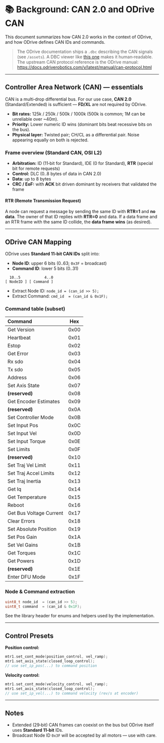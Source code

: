 # 📚 Background: CAN 2.0 and ODrive CAN

This document summarizes how CAN 2.0 works in the context of ODrive, and how ODrive defines CAN IDs and commands.

> The ODrive documentation ships a `.dbc` describing the CAN signals (see `/assets`). A DBC viewer like
> [this one](https://www.csselectronics.com/pages/dbc-editor-can-bus-database) makes it human‑readable. The upstream CAN protocol reference is
> the ODrive manual: https://docs.odriverobotics.com/v/latest/manual/can-protocol.html

---

## Controller Area Network (CAN) — essentials

CAN is a multi‑drop differential bus. For our use case, **CAN 2.0** (Standard/Extended) is sufficient — **FD/XL** are not required by ODrive.

- **Bit rates:** 125k / 250k / 500k / 1000k (500k is common; 1M can be unreliable over ~40m).
- **Priority:** Lower numeric ID wins (dominant bits beat recessive bits on the bus).
- **Physical layer:** Twisted pair; CH/CL as a differential pair. Noise appearing equally on both is rejected.

### Frame overview (Standard CAN, OSI L2)

- **Arbitration:** ID (11‑bit for Standard), IDE (0 for Standard), **RTR** (special bit for remote requests)
- **Control:** DLC (0..8 bytes of data in CAN 2.0)
- **Data:** up to 8 bytes
- **CRC / EoF:** with **ACK** bit driven dominant by receivers that validated the frame

#### RTR (Remote Transmission Request)
A node can request a message by sending the same ID with **RTR=1** and **no data**. The owner of that ID replies with **RTR=0** and data.
If a data frame and an RTR frame with the same ID collide, the **data frame wins** (as desired).

---

## ODrive CAN Mapping

ODrive uses **Standard 11‑bit CAN IDs** split into:
- **Node ID**: upper 6 bits (0..63; `0x3F` = broadcast)
- **Command ID**: lower 5 bits (0..31)

```
  10..5           4..0
[ NodeID ] [ Command ]
```

- Extract Node ID: `node_id = (can_id >> 5);`
- Extract Command: `cmd_id  = (can_id & 0x1F);`

### Command table (subset)

| Command | Hex |
|:--|:--:|
| Get Version | 0x00 |
| Heartbeat | 0x01 |
| Estop | 0x02 |
| Get Error | 0x03 |
| Rx sdo | 0x04 |
| Tx sdo | 0x05 |
| Address | 0x06 |
| Set Axis State | 0x07 |
| **(reserved)** | 0x08 |
| Get Encoder Estimates | 0x09 |
| **(reserved)** | 0x0A |
| Set Controller Mode | 0x0B |
| Set Input Pos | 0x0C |
| Set Input Vel | 0x0D |
| Set Input Torque | 0x0E |
| Set Limits | 0x0F |
| **(reserved)** | 0x10 |
| Set Traj Vel Limit | 0x11 |
| Set Traj Accel Limits | 0x12 |
| Set Traj Inertia | 0x13 |
| Get Iq | 0x14 |
| Get Temperature | 0x15 |
| Reboot | 0x16 |
| Get Bus Voltage Current | 0x17 |
| Clear Errors | 0x18 |
| Set Absolute Position | 0x19 |
| Set Pos Gain | 0x1A |
| Set Vel Gains | 0x1B |
| Get Torques | 0x1C |
| Get Powers | 0x1D |
| **(reserved)** | 0x1E |
| Enter DFU Mode | 0x1F |

### Node & Command extraction

```cpp
uint8_t node_id  = (can_id >> 5);
uint8_t command  = (can_id & 0x1F);
```

See the library header for enums and helpers used by the implementation.

---

## Control Presets

**Position control:**
```cpp
mtr1.set_cont_mode(position_control, vel_ramp);
mtr1.set_axis_state(closed_loop_control);
// use set_ip_pos(...) to command position
```

**Velocity control:**
```cpp
mtr1.set_cont_mode(velocity_control, vel_ramp);
mtr1.set_axis_state(closed_loop_control);
// use set_ip_vel(...) to command velocity (rev/s at encoder)
```

---

## Notes

- Extended (29‑bit) CAN frames can coexist on the bus but ODrive itself uses **Standard 11‑bit** IDs.
- Broadcast Node ID `0x3F` will be accepted by all motors — use with care.
